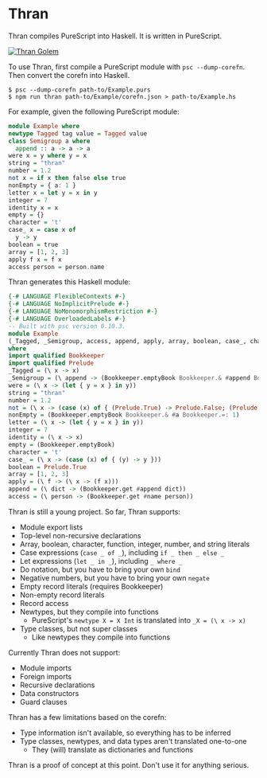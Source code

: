 # Thran

Thran compiles PureScript into Haskell.
It is written in PureScript.

[![Thran Golem](https://i.imgur.com/iwbcQjm.jpg)](http://gatherer.wizards.com/Pages/Card/Details.aspx?multiverseid=423539)

To use Thran, first compile a PureScript module with `psc --dump-corefn`.
Then convert the corefn into Haskell.

``` shell
$ psc --dump-corefn path-to/Example.purs
$ npm run thran path-to/Example/corefn.json > path-to/Example.hs
```

For example, given the following PureScript module:

``` purescript
module Example where
newtype Tagged tag value = Tagged value
class Semigroup a where
  append :: a -> a -> a
were x = y where y = x
string = "thran"
number = 1.2
not x = if x then false else true
nonEmpty = { a: 1 }
letter x = let y = x in y
integer = 7
identity x = x
empty = {}
character = 't'
case_ x = case x of
  y -> y
boolean = true
array = [1, 2, 3]
apply f x = f x
access person = person.name
```

Thran generates this Haskell module:

``` haskell
{-# LANGUAGE FlexibleContexts #-}
{-# LANGUAGE NoImplicitPrelude #-}
{-# LANGUAGE NoMonomorphismRestriction #-}
{-# LANGUAGE OverloadedLabels #-}
-- Built with psc version 0.10.3.
module Example
(_Tagged, _Semigroup, access, append, apply, array, boolean, case_, character, empty, identity, integer, letter, nonEmpty, not, number, string, were)
where
import qualified Bookkeeper
import qualified Prelude
_Tagged = (\ x -> x)
_Semigroup = (\ append -> (Bookkeeper.emptyBook Bookkeeper.& #append Bookkeeper.=: append))
were = (\ x -> (let { y = x } in y))
string = "thran"
number = 1.2
not = (\ x -> (case (x) of { (Prelude.True) -> Prelude.False; (Prelude.False) -> Prelude.True }))
nonEmpty = (Bookkeeper.emptyBook Bookkeeper.& #a Bookkeeper.=: 1)
letter = (\ x -> (let { y = x } in y))
integer = 7
identity = (\ x -> x)
empty = (Bookkeeper.emptyBook)
character = 't'
case_ = (\ x -> (case (x) of { (y) -> y }))
boolean = Prelude.True
array = [1, 2, 3]
apply = (\ f -> (\ x -> (f x)))
append = (\ dict -> (Bookkeeper.get #append dict))
access = (\ person -> (Bookkeeper.get #name person))
```

Thran is still a young project.
So far, Thran supports:

- Module export lists
- Top-level non-recursive declarations
- Array, boolean, character, function, integer, number, and string literals
- Case expressions (`case _ of _`), including `if _ then _ else _`
- Let expressions (`let _ in _`), including `_ where _`
- Do notation, but you have to bring your own `bind`
- Negative numbers, but you have to bring your own `negate`
- Empty record literals (requires Bookkeeper)
- Non-empty record literals
- Record access
- Newtypes, but they compile into functions
  - PureScript's `newtype X = X Int` is translated into `_X = (\ x -> x)`
- Type classes, but not super classes
  - Like newtypes they compile into functions

Currently Thran does not support:

- Module imports
- Foreign imports
- Recursive declarations
- Data constructors
- Guard clauses

Thran has a few limitations based on the corefn:

- Type information isn't available, so everything has to be inferred
- Type classes, newtypes, and data types aren't translated one-to-one
  - They (will) translate as dictionaries and functions

Thran is a proof of concept at this point.
Don't use it for anything serious.
